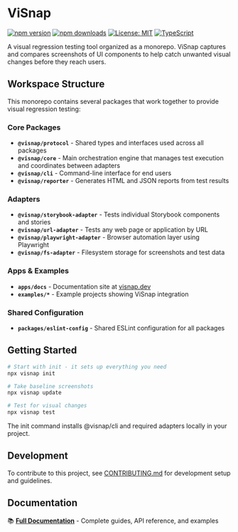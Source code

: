 # ViSnap

[![npm version](https://img.shields.io/npm/v/visnap.svg)](https://www.npmjs.com/package/visnap)
[![npm downloads](https://img.shields.io/npm/dm/@visnap/cli.svg)](https://www.npmjs.com/package/@visnap/cli)
[![License: MIT](https://img.shields.io/badge/License-MIT-yellow.svg)](https://opensource.org/licenses/MIT)
[![TypeScript](https://img.shields.io/badge/%3C%2F%3E-TypeScript-%230074c1.svg)](http://www.typescriptlang.org/)

A visual regression testing tool organized as a monorepo. ViSnap captures and compares screenshots of UI components to help catch unwanted visual changes before they reach users.

## Workspace Structure

This monorepo contains several packages that work together to provide visual regression testing:

### Core Packages
- **`@visnap/protocol`** - Shared types and interfaces used across all packages
- **`@visnap/core`** - Main orchestration engine that manages test execution and coordinates between adapters
- **`@visnap/cli`** - Command-line interface for end users
- **`@visnap/reporter`** - Generates HTML and JSON reports from test results

### Adapters
- **`@visnap/storybook-adapter`** - Tests individual Storybook components and stories
- **`@visnap/url-adapter`** - Tests any web page or application by URL
- **`@visnap/playwright-adapter`** - Browser automation layer using Playwright
- **`@visnap/fs-adapter`** - Filesystem storage for screenshots and test data

### Apps & Examples
- **`apps/docs`** - Documentation site at [visnap.dev](https://visnap.dev)
- **`examples/*`** - Example projects showing ViSnap integration

### Shared Configuration
- **`packages/eslint-config`** - Shared ESLint configuration for all packages

## Getting Started

```bash
# Start with init - it sets up everything you need
npx visnap init

# Take baseline screenshots
npx visnap update

# Test for visual changes
npx visnap test
```

The init command installs @visnap/cli and required adapters locally in your project.

## Development

To contribute to this project, see [CONTRIBUTING.md](./CONTRIBUTING.md) for development setup and guidelines.

## Documentation

📚 **[Full Documentation](https://visnap.dev)** - Complete guides, API reference, and examples
